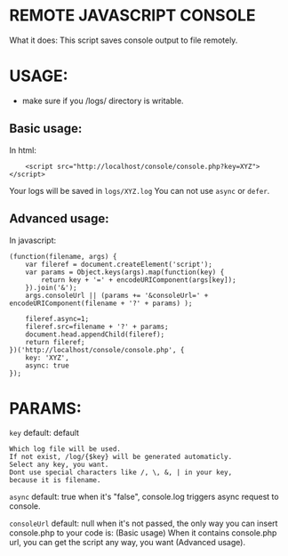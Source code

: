 REMOTE JAVASCRIPT CONSOLE
===========

What it does: This script saves console output to file remotely.


USAGE:
===========
- make sure if you /logs/ directory is writable.


Basic usage:
-----------
In html:
```
	<script src="http://localhost/console/console.php?key=XYZ"></script>
```
Your logs will be saved in `logs/XYZ.log`
You can not use `async` or `defer`.

Advanced usage:
-----------
In javascript:
```
(function(filename, args) {
	var fileref = document.createElement('script');
	var params = Object.keys(args).map(function(key) {
		return key + '=' + encodeURIComponent(args[key]);
	}).join('&');
	args.consoleUrl || (params += '&consoleUrl=' + encodeURIComponent(filename + '?' + params) );

	fileref.async=1;
	fileref.src=filename + '?' + params;
	document.head.appendChild(fileref);
	return fileref;
})('http://localhost/console/console.php', {
	key: 'XYZ',
	async: true
});
```

PARAMS:
===========
`key`	default: default

	Which log file will be used.
	If not exist, /log/{$key} will be generated automaticly.
	Select any key, you want.
	Dont use special characters like /, \, &, | in your key,
	because it is filename.

`async`	default: true
	when it's "false", console.log triggers async request to console.

`consoleUrl`	default: null
	when it's not passed, the only way you can insert
	console.php to your code is: (Basic usage)
	When it contains console.php url, you can get the script
	any way, you want (Advanced usage).
